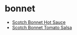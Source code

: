 # bonnet

 * [Scotch Bonnet Hot Sauce](index/s/scotch-bonnet-hot-sauce-368589.json)
 * [Scotch Bonnet Tomato Salsa](index/s/scotch-bonnet-tomato-salsa-12736.json)
